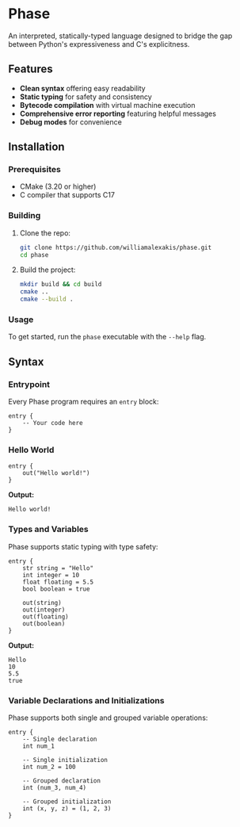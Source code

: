 # Phase

An interpreted, statically-typed language designed to bridge the gap between Python's expressiveness and C's explicitness.

## Features

- **Clean syntax** offering easy readability
- **Static typing** for safety and consistency
- **Bytecode compilation** with virtual machine execution
- **Comprehensive error reporting** featuring helpful messages
- **Debug modes** for convenience

## Installation

### Prerequisites

- CMake (3.20 or higher)
- C compiler that supports C17

### Building

1. Clone the repo:
   ```bash
   git clone https://github.com/williamalexakis/phase.git
   cd phase
   ```

2. Build the project:
   ```bash
   mkdir build && cd build
   cmake ..
   cmake --build .
   ```

### Usage

To get started, run the `phase` executable with the `--help` flag.

## Syntax

### Entrypoint

Every Phase program requires an `entry` block:

```phase
entry {
    -- Your code here
}
```

### Hello World

```phase
entry {
    out("Hello world!")
}
```

**Output:**
```
Hello world!
```

### Types and Variables

Phase supports static typing with type safety:

```phase
entry {
    str string = "Hello"
    int integer = 10
    float floating = 5.5
    bool boolean = true

    out(string)
    out(integer)
    out(floating)
    out(boolean)
}
```

**Output:**
```
Hello
10
5.5
true
```

### Variable Declarations and Initializations

Phase supports both single and grouped variable operations:

```phase
entry {
    -- Single declaration
    int num_1

    -- Single initialization
    int num_2 = 100

    -- Grouped declaration
    int (num_3, num_4)

    -- Grouped initialization
    int (x, y, z) = (1, 2, 3)
}
```
